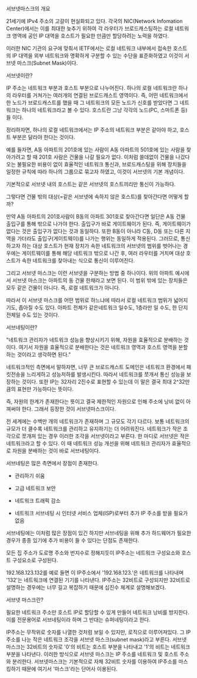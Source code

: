서브넷마스크의 개요

21세기에 IPv4 주소의 고갈이 현실화되고 있다. 각국의 NIC(Network Infomation Center)에서는 이를 최대한 늦추기 위하여 각 라우터가 브로드캐스팅하는 로컬 네트워크 영역에 공인 IP 대역을 호스트가 필요한 만큼만 할당하려는 노력을 하였다.



이러한 NIC 기관의 요구에 맞춰서 IETF에서는 로컬 네트워크 내부에서 접속한 호스트의 IP 대역을 외부 네트워크와 명확하게 구분할 수 있는 수단을 표준화하였고 이것이 서브넷 마스크(Subnet Mask)이다.





서브넷이란?

IP 주소는 네트워크 부분과 호스트 부분으로 나누어진다. 하나의 로컬 네트워크란 하나의 라우터를 거쳐가는 여러개의 연결된 브로드캐스트 영역이다. 즉, 어떤 네트워크에서 한 노드가 브로드캐스트를 했을 때 그 네트워크의 모든 노드가 신호를 받았다면 그 네트워크는 하나의 네트워크라고 볼 수 있다. 호스트란 그냥 각각의 노드(PC, 스마트폰 등)들 이다.



정리하자면, 하나의 로컬 네트워크에서는 IP 주소의 네트워크 부분은 같아야 하고, 호스트 부분은 달라야 한다는 것이다.



예를 들자면, A동 아파트의 201호에 있는 사람이 A동 아파트의 501호에 있는 사람을 찾아가려고 할 때 201호 사람은 건물을 나갈 필요가 없다. 이처럼 쓸데없이 건물을 나갔다오는 불필요한 비용이 없이 효율적인 네트워크 통신과, 브로드캐스팅을 위해 장치들을 일정한 규칙에 따라 하나의 그룹으로 묶고자 하였고, 이것이 서브넷의 기본 개념이다. 

기본적으로 서브넷 내의 호스트는 같은 서브넷의 호스트끼리만 통신이 가능하다.



그렇다면 건물 밖의 대상(=같은 서브넷에 속하지 않은 호스트)를 찾아간다면 어떻게 할까? 

만약 A동 아파트의 201호사람이 B동의 아파트 301호로 찾아간다면 일단은 A동 건물 출입구를 통해 밖으로 나가야 한다. 출입구가 바로 게이트웨이가 된다. 즉, 게이트웨이가 없다는 것은 출입구가 없다는 것과 동일하다. 또한 B동이 아니라 C동, D동 또는 다른 지역을 가더라도 출입구(게이트웨이)를 나가는 행위는 동일하게 적용된다. 그러므로, 통신하고자 하는 대상 호스트가 현재 장치가 속한 네트워크의 서브넷의 범위를 벗어나는 경우에는 게이트웨이를 통해 해당 네트워크 밖으로 나간 후, 여러 라우터를 거치며 대상 호스트가 속한 네트워크를 찾아내는 식으로 통신이 이루어진다.



그리고 서브넷 마스크는 이런 서브넷을 구분하는 방법 중 하나이다. 위의 아파트 예시에서 서브넷 마스크는 아파트의 동 건물 한채라고 보면 된다. 이 범위 밖에 있는 장치들은 모두 같은 건물이 아니다. 즉, 로컬 네트워크가 아니다.

따라서 이 서브넷 마스크를 어떤 범위로 하느냐에 따라서 로컬 네트워크 범위가 넓어지기도, 좁아질 수도 있다. 아파트 전체가 같은네트워크 일수도, 1층라만 일 수도, 한 단지 전체일 수도 있는 것이다.






서브네팅이란?

"네트워크 관리자가 네트워크 성능을 향상시키기 위해, 자원을 효율적으로 분배하는 것이다. 여기서 자원을 효율적으로 분배한다는 것은 네트워크 영역과 호스트 영역을 분할 하는 것이라고 생각하면 된다." 



네트워크적인 측면에서 말하자면, 너무 큰 브로드캐스트 도메인은 네트워크 환경에서 패킷전송을 느리게하고 성능저하를 발생시킨다. 따라서 네트워크를 쪼개서 통신 성능을 보장하는 것이다. 또한 IP는 32자리 2진수로 표현할 수 있는데 이 말은 결국 최대 2^32만큼의 표현만 가능하다는 뜻이다. 



즉, 자원의 한계가 존재한다는 뜻이고 결국 제한적인 자원으로 인해 주소에 낭비 없이 아껴써야 한다. 그래서 등장한 것이 서브넷마스크이다.





전 세계에는 수백만 개의 네트워크가 존재하며 그 규모도 각기 다르다. 보통 네트워크의 규모가 더 클수록 네트워크를 관리하고 유지하기는 더 어려워진다. 네트워크가 작은 조각으로 쪼개져 있는 경우 이러한 조각을 서브넷이라고 부른다. 한 마디로 서브넷은 작은 네트워크라고 할 수 있다. 이 때 네트워크 성능 개선을 위해 네트워크 관리자가 효율적으로 자원을 분배하는 것이 바로 서브네팅이다.



서브네팅은 많은 측면에서 장점이 존재한다.

- 관리하기 쉬움

- 고급 네트워크 보안

- 네트워크 트래픽 감소

- 네트워크 서브네팅 시 인터넷 서비스 업체(ISP)로부터 추가 IP 주소를 받을 필요가 없음



서브네팅에는 이처럼 많은 장점이 있긴 하지만 서브네팅을 위해 추가 하드웨어가 필요한 경우가 종종 있기에 추가 비용이 들 수 있다는 단점도 존재한다.



모든 집 주소가 도로명 주소와 번지수로 정해지듯이 IP주소는 네트워크 구성요소와 호스트 구성요소로 구성된다. 



192.168.123.132를 예로 들면 이 IP주소에서 '192.168.123.'은 네트워크를 나타내며 '132'는 네트워크에 연결된 기기를 나타낸다. IP주소는 32비트로 구성되지만 32비트로 설명하는 경우에는 너무 길고 복잡하기 때문에 십진수 체계로 설명해보겠다.





서브넷 마스크란?

필요한 네트워크 주소만 호스트 IP로 할당할 수 있게 만들어 네트워크 낭비를 방지한다. 이를 전문용어로 서브네팅이라 하며 그 반대는 슈퍼네팅이라고 한다.



IP주소는 무작위로 숫자를 나열한 것처럼 보일 수 있지만, 로직으로 이루어져있다. 그 IP 주소를 나눈 작은 네트워크 조각을 서브넷 마스크(subnet mask)라고 부른다. 서브넷 마스크는 32비트의 숫자로 '0'의 비트는 호스트 부분을 나타내고 '1'의 비트는 네트워크 부분을 나타낸다. 이러한 방식으로 서브넷 마스크는 IP 주소를 네트워크 및 호스트 주소와 분리한다. 서브넷마스크는 기본적으로 자체 32비트 숫자를 이용하여 IP주소를 마스킹하기 때문에 여기서 '마스크'라는 단어사 이용된다.
